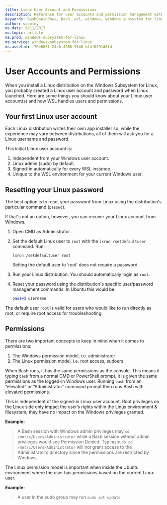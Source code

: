 ```yaml
---
title: Linux User Account and Permissions
description: Reference for user accounts and permission management with the Windows Subsystem for Linux.
keywords: BashOnWindows, bash, wsl, windows, windows subsystem for linux, windowssubsystem, ubuntu, user accounts
author: scooley
ms.date: 9/11/2017
ms.topic: article
ms.prod: windows-subsystem-for-linux
ms.service: windows-subsystem-for-linux
ms.assetid: f70e685f-24c6-4908-9546-bf4f0291d8fd
---
```


# User Accounts and Permissions

When you install a Linux distribution on the Windows Subsystem for Linux, you probably created a Linux user account and password when Linux launched.  Here are some things you should know about your Linux user account(s) and how WSL handles users and permissions.

## Your first Linux user account
Each Linux distribution writes their own app installer so, while the experience may vary between distributions, all of them will ask you for a Linux username and password.

This initial Linux user account is:

1. Independent from your Windows user account.
1. Linux admin (sudo) by default.
1. Signed-in automatically for every WSL instance.
1. Unique to the WSL environment for your current Windows user.

## Resetting your Linux password
The best option is to reset your password from Linux using the distribution's particular command (`passwd`).

If that's not an option, however, you can recover your Linux account from Windows.

1. Open CMD as Administrator.
1. Set the default Linux user to `root` with the `lxrun /setdefaultuser` command.  Run:  
    
    ``` CMD
    lxrun /setdefaultuser root
    ```
    
    Setting the default user to ‘root’ does not require a password.

1. Run your Linux distribution.  You should automatically login as `root`.
1. Reset your password using the distribution's specific user/password management commands.  In Ubuntu this would be:

    ``` BASH
    passwd username
    ```

The default user `root` is valid for users who would like to run directly as root, or require root access for troubleshooting.  

## Permissions
There are two important concepts to keep in mind when it comes to permissions:

1. The Windows permission model, i.e. administrator
2. The Linux permission model, i.e. root access, sudoers

When Bash runs, it has the same permissions as the console.  This means if typing `bash` from a normal CMD or PowerShell prompt, it is given the same permissions as the logged-in Windows user.  Running `bash` from an “elevated” or “Administrator” command prompt then runs Bash with elevated permissions.

This is independent of the signed-in Linux user account.  Root privileges on the Linux side only impact the user’s rights within the Linux environment & filesystem; they have no impact on the Windows privileges granted.

**Example:**  
> A Bash session with Windows admin privileges may `cd /mnt/c/Users/Administrator` while a Bash session without admin privileges would see Permission Denied.
> Typing `sudo cd /mnt/c/Users/Administrator` will not grant access to the Administrator’s directory since the permissions are restricted by Windows.

The Linux permission model is important when inside the Ubuntu environment where the user has permissions based on the current Linux user.

**Example:**
> A user in the sudo group may run `sudo apt update`

